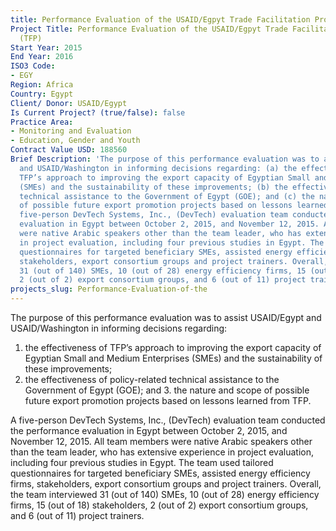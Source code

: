 ```yaml
---
title: Performance Evaluation of the USAID/Egpyt Trade Facilitation Project (TFP)
Project Title: Performance Evaluation of the USAID/Egpyt Trade Facilitation Project
  (TFP)
Start Year: 2015
End Year: 2016
ISO3 Code:
- EGY
Region: Africa
Country: Egypt
Client/ Donor: USAID/Egypt
Is Current Project? (true/false): false
Practice Area:
- Monitoring and Evaluation
- Education, Gender and Youth
Contract Value USD: 188560
Brief Description: 'The purpose of this performance evaluation was to assist USAID/Egypt
  and USAID/Washington in informing decisions regarding: (a) the effectiveness of
  TFP’s approach to improving the export capacity of Egyptian Small and Medium Enterprises
  (SMEs) and the sustainability of these improvements; (b) the effectiveness of policy-related
  technical assistance to the Government of Egypt (GOE); and (c) the nature and scope
  of possible future export promotion projects based on lessons learned from TFP.  A
  five-person DevTech Systems, Inc., (DevTech) evaluation team conducted the performance
  evaluation in Egypt between October 2, 2015, and November 12, 2015. All team members
  were native Arabic speakers other than the team leader, who has extensive experience
  in project evaluation, including four previous studies in Egypt. The team used tailored
  questionnaires for targeted beneficiary SMEs, assisted energy efficiency firms,
  stakeholders, export consortium groups and project trainers. Overall, the team interviewed
  31 (out of 140) SMEs, 10 (out of 28) energy efficiency firms, 15 (out of 18) stakeholders,
  2 (out of 2) export consortium groups, and 6 (out of 11) project trainers.'
projects_slug: Performance-Evaluation-of-the
---
```


The purpose of this performance evaluation was to assist USAID/Egypt and USAID/Washington in informing decisions regarding: 
1. the effectiveness of TFP’s approach to improving the export capacity of Egyptian Small and Medium Enterprises (SMEs) and the sustainability of these improvements;
2. the effectiveness of policy-related technical assistance to the Government of Egypt (GOE); and 3. the nature and scope of possible future export promotion projects based on lessons learned from TFP.  

A five-person DevTech Systems, Inc., (DevTech) evaluation team conducted the performance evaluation in Egypt between October 2, 2015, and November 12, 2015. All team members were native Arabic speakers other than the team leader, who has extensive experience in project evaluation, including four previous studies in Egypt. The team used tailored questionnaires for targeted beneficiary SMEs, assisted energy efficiency firms, stakeholders, export consortium groups and project trainers. Overall, the team interviewed 31 (out of 140) SMEs, 10 (out of 28) energy efficiency firms, 15 (out of 18) stakeholders, 2 (out of 2) export consortium groups, and 6 (out of 11) project trainers.